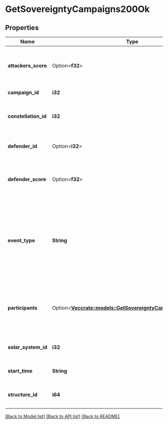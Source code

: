 # GetSovereigntyCampaigns200Ok

## Properties

Name | Type | Description | Notes
------------ | ------------- | ------------- | -------------
**attackers_score** | Option<**f32**> | Score for all attacking parties, only present in Defense Events.  | [optional]
**campaign_id** | **i32** | Unique ID for this campaign. | 
**constellation_id** | **i32** | The constellation in which the campaign will take place.  | 
**defender_id** | Option<**i32**> | Defending alliance, only present in Defense Events  | [optional]
**defender_score** | Option<**f32**> | Score for the defending alliance, only present in Defense Events.  | [optional]
**event_type** | **String** | Type of event this campaign is for. tcu_defense, ihub_defense and station_defense are referred to as \"Defense Events\", station_freeport as \"Freeport Events\".  | 
**participants** | Option<[**Vec<crate::models::GetSovereigntyCampaignsParticipant>**](get_sovereignty_campaigns_participant.md)> | Alliance participating and their respective scores, only present in Freeport Events.  | [optional]
**solar_system_id** | **i32** | The solar system the structure is located in.  | 
**start_time** | **String** | Time the event is scheduled to start.  | 
**structure_id** | **i64** | The structure item ID that is related to this campaign.  | 

[[Back to Model list]](../README.md#documentation-for-models) [[Back to API list]](../README.md#documentation-for-api-endpoints) [[Back to README]](../README.md)


